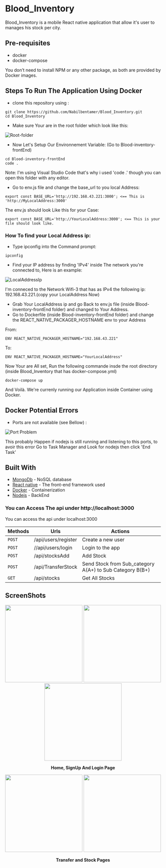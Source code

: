 # Blood_Inventory
Blood_Inventory is a mobile React native application that allow it's user to manages his stock per city.

## Pre-requisites

- docker
- docker-compose

You don’t need to install NPM or any other package, as both are provided by Docker images.

## Steps To Run The Application Using Docker

- clone this repository using :

```
git clone https://github.com/Nabilbentamer/Blood_Inventory.git
cd Blood_Inventory
```

- Make sure Your are in the root folder which look like this: 

![Root-folder](https://i.imgur.com/QM1FhQv.png)

- Now Let's Setup Our Environnement Variable: (Go to Blood-inventory-frontEnd)

```
cd Blood-inventory-frontEnd 
code . 
```

Note: I'm using Visual Studio Code that's why i used 'code .' though you can open this folder with any editor. 

- Go to env.js file and change the base_url to you local Address:

```
export const BASE_URL='http://192.168.43.221:3000'; <== This is 'http://MyLocalAddress:3000'
```
The env.js should look Like this for your Case: 

```
export const BASE_URL='http://YourLocalAddress:3000'; <== This is your file should look like. 
```

### How To find your Local Address ip: 

- Type ipconfig into the Command prompt:  

```
ipconfig 
```
- Find your IP address by finding 'IPv4' inside The network you're connected to, Here is an example: 

![LocalAddressIp](https://i.imgur.com/KTgpCRx.png)

I'm conneced to the Network Wifi-3 that has as IPv4 the following ip: 192.168.43.221.(copy your LocalAddress Now) 

- Grab Your LocalAddress ip and go Back to env.js  file (inside Blood-inventory-frontEnd folder) and changed to Your Address.
- Go to Dockerfile (inside Blood-inventory-frontEnd folder) and change the REACT_NATIVE_PACKAGER_HOSTNAME env to your Address
 
 From: 
 
 ```
ENV REACT_NATIVE_PACKAGER_HOSTNAME="192.168.43.221"
```

To: 

 ```
ENV REACT_NATIVE_PACKAGER_HOSTNAME="YourLocalAddress"
```

Now Your are All set, Run the following commande insde the root directory (inside Blood_Inventory that has docker-compose.yml)

 ```
docker-compose up
```
And Voilà. We're currenly running our Application inside Container using Docker. 

## Docker Potential Errors

- Ports are not available (see Bellow) : 

![Port Problem](https://i.imgur.com/3XA5Hbz.png)

This probably Happen if nodejs is still running and listening to this ports, to avoir this error Go to Task Manager and Look for nodejs then click
'End Task'

## Built With

* [MongoDb](https://www.mongodb.com/) - NoSQL database
* [React native](https://reactnative.dev/) - The front-end framework used
* [Docker](https://www.docker.com/) - Containerization
* [Nodejs](https://nodejs.org/) - BackEnd 

### You can Access The api under http://localhost:3000

You can access the api under localhost:3000 

| Methods | Urls | Actions |
| --- | --- | --- |
| `POST` | /api/users/register | Create a new user |
| `POST` | //api/users/login | Login to the app  |
| `POST` | /api/stocksAdd | Add Stock    |
| `POST` | /api/TransferStock| Send Stock from Sub_category A(A+) to Sub Category B(B+)  |
| `GET` | /api/stocks | Get All Stocks  |

## ScreenShots

<div display="flex" align="center">
 <img src="https://i.imgur.com/wf8qYsr.jpg?raw=true" width="250" maxheight="450">
 <img src="https://i.imgur.com/RP05ERi.jpg?raw=true" width="250" maxheight="450">
 <img src="https://i.imgur.com/PH8pImH.jpg?raw=true" width="250" maxheight="450">
 <p><strong>Home, SignUp And Login Page</strong></p>
</div>


<div display="flex" align="center">
  <img src="https://i.imgur.com/nyOLsNE.jpg?raw=true" width="250" maxheight="450">
   <img src="https://i.imgur.com/8p7Fdqt.jpg?raw=true" width="250" maxheight="450">
 <p><strong>Transfer and Stock Pages</strong></p>
</div>